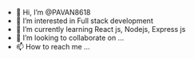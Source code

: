 - 👋 Hi, I’m @PAVAN8618
- 👀 I’m interested in Full stack development
- 🌱 I’m currently learning React js, Nodejs, Express js
- 💞️ I’m looking to collaborate on ...
- 📫 How to reach me ...

<!---
PAVAN8618/PAVAN8618 is a ✨ special ✨ repository because its `README.md` (this file) appears on your GitHub profile.
You can click the Preview link to take a look at your changes.
--->
